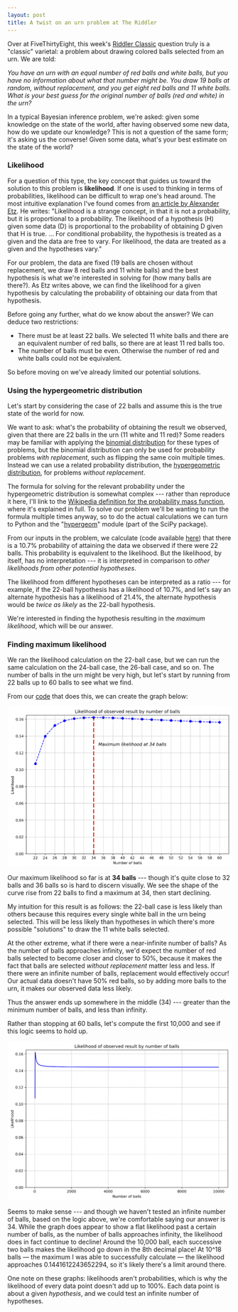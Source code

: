 ```yaml
---
layout: post
title: A twist on an urn problem at The Riddler
---
```


Over at FiveThirtyEight, this week's [Riddler Classic](https://fivethirtyeight.com/features/can-you-switch-a-digit/) question truly is a "classic" varietal: a problem about drawing colored balls selected from an urn. We are told:

*You have an urn with an equal number of red balls and white balls, but you have no information about what that number might be. You draw 19 balls at random, without replacement, and you get eight red balls and 11 white balls. What is your best guess for the original number of balls (red and white) in the urn?*

In a typical Bayesian inference problem, we're asked: given some knowledge on the state of the world, after having observed some new data, how do we update our knowledge? This is not a question of the same form; it's asking us the converse! Given some data, what's your best estimate on the state of the world?

### Likelihood

For a question of this type, the key concept that guides us toward the solution to this problem is **likelihood**. If one is used to thinking in terms of probabilities, likelihood can be difficult to wrap one's head around. The most intuitive explanation I've found comes from [an article by Alexander Etz](https://psyarxiv.com/85ywt). He writes: "Likelihood is a strange concept, in that it is not a probability, but it is proportional to a probability. The likelihood of a hypothesis (H) given some data (D) is proportional to the probability of obtaining D given that H is true. ... For conditional probability, the hypothesis is treated as a given and the data are free to vary. For likelihood, the data are treated as a given and the hypotheses vary."

For our problem, the data are fixed (19 balls are chosen without replacement, we draw 8 red balls and 11 white balls) and the best hypothesis is what we're interested in solving for (how many balls are there?). As Etz writes above, we can find the likelihood for a given hypothesis by calculating the probability of obtaining our data from that hypothesis.

Before going any further, what do we know about the answer? We can deduce two restrictions:

- There must be at least 22 balls. We selected 11 white balls and there are an equivalent number of red balls, so there are at least 11 red balls too. 
- The number of balls must be even. Otherwise the number of red and white balls could not be equivalent.

So before moving on we've already limited our potential solutions.

### Using the hypergeometric distribution

Let's start by considering the case of 22 balls and assume this is the true state of the world for now.

We want to ask: what's the probability of obtaining the result we observed, given that there are 22 balls in the urn (11 white and 11 red)? Some readers may be familiar with applying the [binomial distribution](https://en.wikipedia.org/wiki/Binomial_distribution) for these types of problems, but the binomial distribution can only be used for probability problems *with replacement*, such as flipping the same coin multiple times. Instead we can use a related probability distribution, the [hypergeometric distribution](https://en.wikipedia.org/wiki/Hypergeometric_distribution), for problems *without replacement*.

The formula for solving for the relevant probability under the hypergeometric distribution is somewhat complex --- rather than reproduce it here, I'll link to the [Wikipedia definition for the probability mass function](https://en.wikipedia.org/wiki/Hypergeometric_distribution#Definitions), where it's explained in full. To solve our problem we'll be wanting to run the formula multiple times anyway, so to do the actual calculations we can turn to Python and the "[hypergeom](https://docs.scipy.org/doc/scipy/tutorial/general.html)" module (part of the SciPy package).

From our inputs in the problem, we calculate (code available [here](https://github.com/khgiddon/misc/blob/main/riddler_classic_2022_06_17.ipynb)) that there is a 10.7% probability of attaining the data we observed if there were 22 balls. This probability is equivalent to the likelihood. But the likelihood, by itself, has no interpretation --- it is interpreted in comparison to *other likelihoods from other potential hypotheses*.

The likelihood from different hypotheses can be interpreted as a ratio --- for example, if the 22-ball hypothesis has a likelihood of 10.7%, and let's say an alternate hypothesis has a likelihood of 21.4%, the alternate hypothesis would be *twice as likely* as the 22-ball hypothesis.

We're interested in finding the hypothesis resulting in the *maximum likelihood*, which will be our answer.

### Finding maximum likelihood

We ran the likelihood calculation on the 22-ball case, but we can run the same calculation on the 24-ball case, the 26-ball case, and so on. The number of balls in the urn might be very high, but let's start by running from 22 balls up to 60 balls to see what we find.

From our [code](https://github.com/khgiddon/misc/blob/main/riddler_classic_2022_06_17.ipynb) that does this, we can create the graph below:

![Ball likelihood 1](/images/riddler_urns_1.png)

Our maximum likelihood so far is at **34 balls** --- though it's quite close to 32 balls and 36 balls so is hard to discern visually. We see the shape of the curve rise from 22 balls to find a maximum at 34, then start declining.

My intuition for this result is as follows: the 22-ball case is less likely than others because this requires every single white ball in the urn being selected. This will be less likely than hypotheses in which there's more possible "solutions" to draw the 11 white balls selected.

At the other extreme, what if there were a near-infinite number of balls? As the number of balls approaches infinity, we'd expect the number of red balls selected to become closer and closer to 50%, because it makes the fact that balls are selected *without replacement* matter less and less. If there were an infinite number of balls, replacement would effectively occur! Our actual data doesn't have 50% red balls, so by adding more balls to the urn, it makes our observed data less likely.

Thus the answer ends up somewhere in the middle (34) --- greater than the minimum number of balls, and less than infinity.

Rather than stopping at 60 balls, let's compute the first 10,000 and see if this logic seems to hold up.

![Ball likelihood 2](/images/riddler_urns_2.png)

Seems to make sense --- and though we haven't tested an infinite number of balls, based on the logic above, we're comfortable saying our answer is 34. While the graph does appear to show a flat likelihood past a certain number of balls, as the number of balls approaches infinity, the likelihood does in fact continue to decline! Around the 10,000 ball, each successive two balls makes the likelihood go down in the 8th decimal place! At 10^18 balls — the maximum I was able to successfully calculate — the likelihood approaches 0.1441612243652294, so it's likely there's a limit around there.

One note on these graphs: likelihoods aren't probabilities, which is why the likelihood of every data point doesn't add up to 100%. Each data point is about a given *hypothesis*, and we could test an infinite number of hypotheses.
